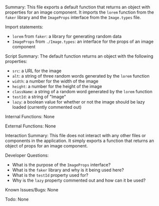 Summary:
This file exports a default function that returns an object with properties for an image component. It imports the `lorem` function from the `faker` library and the `ImageProps` interface from the `Image.types` file.

Import statements:
- `lorem` from `faker`: a library for generating random data
- `ImageProps` from `./Image.types`: an interface for the props of an image component

Script Summary:
The default function returns an object with the following properties:
- `src`: a URL for the image
- `alt`: a string of three random words generated by the `lorem` function
- `width`: a number for the width of the image
- `height`: a number for the height of the image
- `className`: a string of a random word generated by the `lorem` function
- `testId`: a string of "Image"
- `lazy`: a boolean value for whether or not the image should be lazy loaded (currently commented out)

Internal Functions:
None

External Functions:
None

Interaction Summary:
This file does not interact with any other files or components in the application. It simply exports a function that returns an object of props for an image component.

Developer Questions:
- What is the purpose of the `ImageProps` interface?
- What is the `faker` library and why is it being used here?
- What is the `testId` property used for?
- Why is the `lazy` property commented out and how can it be used? 

Known Issues/Bugs:
None

Todo:
None